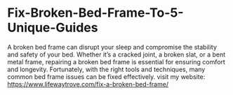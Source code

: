 # Fix-Broken-Bed-Frame-To-5-Unique-Guides
A broken bed frame can disrupt your sleep and compromise the stability and safety of your bed. Whether it’s a cracked joint, a broken slat, or a bent metal frame, repairing a broken bed frame is essential for ensuring comfort and longevity. Fortunately, with the right tools and techniques, many common bed frame issues can be fixed effectively.
visit my website: https://www.lifewaytrove.com/fix-a-broken-bed-frame/
